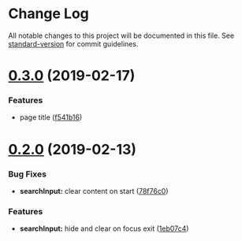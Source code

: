 # Change Log

All notable changes to this project will be documented in this file. See [standard-version](https://github.com/conventional-changelog/standard-version) for commit guidelines.

# [0.3.0](https://github.com/danobot/jekyll-browser-start/compare/v0.2.0...v0.3.0) (2019-02-17)


### Features

* page title ([f541b16](https://github.com/danobot/jekyll-browser-start/commit/f541b16))


# [0.2.0](https://github.com/danobot/jekyll-browser-start/compare/v0.1.1...v0.2.0) (2019-02-13)


### Bug Fixes

* **searchInput:** clear content on start ([78f76c0](https://github.com/danobot/jekyll-browser-start/commit/78f76c0))


### Features

* **searchInput:** hide and clear on focus exit ([1eb07c4](https://github.com/danobot/jekyll-browser-start/commit/1eb07c4))

